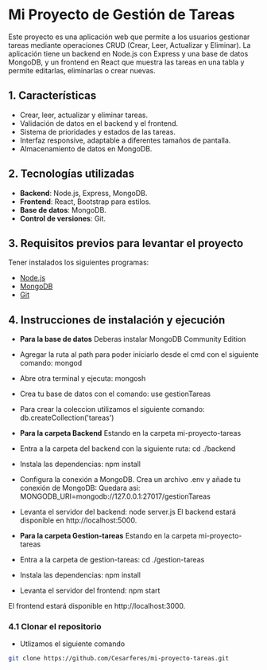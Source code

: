 # Mi Proyecto de Gestión de Tareas

Este proyecto es una aplicación web que permite a los usuarios gestionar tareas mediante operaciones CRUD (Crear, Leer, Actualizar y Eliminar). La aplicación tiene un backend en Node.js con Express y una base de datos MongoDB, y un frontend en React que muestra las tareas en una tabla y permite editarlas, eliminarlas o crear nuevas.

## 1. Características

- Crear, leer, actualizar y eliminar tareas.
- Validación de datos en el backend y el frontend.
- Sistema de prioridades y estados de las tareas.
- Interfaz responsive, adaptable a diferentes tamaños de pantalla.
- Almacenamiento de datos en MongoDB.

## 2. Tecnologías utilizadas

- **Backend**: Node.js, Express, MongoDB.
- **Frontend**: React, Bootstrap para estilos.
- **Base de datos**: MongoDB.
- **Control de versiones**: Git.

## 3. Requisitos previos para levantar el proyecto

Tener instalados los siguientes programas:

- [Node.js](https://nodejs.org/)
- [MongoDB](https://www.mongodb.com/)
- [Git](https://git-scm.com/)

## 4. Instrucciones de instalación y ejecución

- **Para la base de datos**
Deberas instalar MongoDB Community Edition

- Agregar la ruta al path para poder iniciarlo desde el cmd 
con el siguiente comando: mongod

- Abre otra terminal y ejecuta: mongosh

- Crea tu base de datos con el comando: use gestionTareas

- Para crear la coleccion utilizamos el siguiente comando: db.createCollection('tareas')

- **Para la carpeta Backend**
Estando en la carpeta mi-proyecto-tareas

- Entra a la carpeta del backend con la siguiente ruta:
cd ./backend

- Instala las dependencias:
npm install

- Configura la conexión a MongoDB. Crea un archivo .env y añade tu conexión de MongoDB:
Quedara asi: MONGODB_URI=mongodb://127.0.0.1:27017/gestionTareas

- Levanta el servidor del backend:
node server.js
El backend estará disponible en http://localhost:5000.

- **Para la carpeta Gestion-tareas**
Estando en la carpeta mi-proyecto-tareas

- Entra a la carpeta de gestion-tareas:
cd ./gestion-tareas

- Instala las dependencias:
npm install

- Levanta el servidor del frontend:
npm start

El frontend estará disponible en http://localhost:3000.


### 4.1 Clonar el repositorio

- Utlizamos el siguiente comando

```bash
git clone https://github.com/Cesarferes/mi-proyecto-tareas.git
